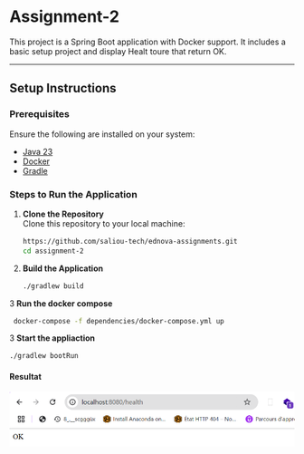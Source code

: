 # Assignment-2

This project is a Spring Boot application with Docker support. 
It includes a basic setup project and display Healt toure that return OK.

---

## Setup Instructions

### Prerequisites
Ensure the following are installed on your system:
- [Java 23](https://www.oracle.com/java/technologies/javase-downloads.html)
- [Docker](https://www.docker.com/products/docker-desktop/)
- [Gradle](https://gradle.org/install/)

### Steps to Run the Application

1. **Clone the Repository**  
   Clone this repository to your local machine:
   ```bash
   https://github.com/saliou-tech/ednova-assignments.git
   cd assignment-2

2. **Build the Application**
   ```bash
   ./gradlew build

3 **Run the docker compose**
   ```bash
    docker-compose -f dependencies/docker-compose.yml up
   ```
  

3 **Start the appliaction**
   ```bash
   ./gradlew bootRun
   ```

  
####  Resultat

![Project Diagram](docs/img.png)

   